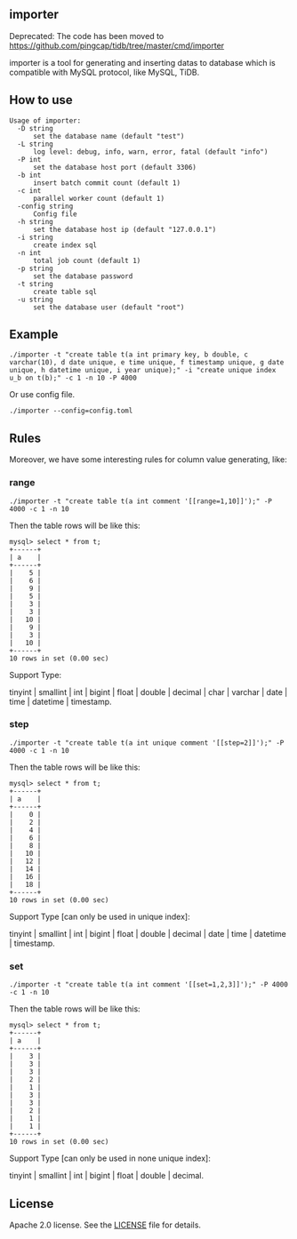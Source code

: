 ## importer

Deprecated: The code has been moved to https://github.com/pingcap/tidb/tree/master/cmd/importer

importer is a tool for generating and inserting datas to database which is compatible with MySQL protocol, like MySQL, TiDB.

## How to use

```
Usage of importer:
  -D string
      set the database name (default "test")
  -L string
      log level: debug, info, warn, error, fatal (default "info")
  -P int
      set the database host port (default 3306)
  -b int
      insert batch commit count (default 1)
  -c int
      parallel worker count (default 1)
  -config string
      Config file
  -h string
      set the database host ip (default "127.0.0.1")
  -i string
      create index sql
  -n int
      total job count (default 1)
  -p string
      set the database password
  -t string
      create table sql
  -u string
      set the database user (default "root")
```

## Example

```
./importer -t "create table t(a int primary key, b double, c varchar(10), d date unique, e time unique, f timestamp unique, g date unique, h datetime unique, i year unique);" -i "create unique index u_b on t(b);" -c 1 -n 10 -P 4000
```

Or use config file.

```
./importer --config=config.toml
```

## Rules
Moreover, we have some interesting rules for column value generating, like:

### range
```
./importer -t "create table t(a int comment '[[range=1,10]]');" -P 4000 -c 1 -n 10
```
Then the table rows will be like this:
```
mysql> select * from t;
+------+
| a    |
+------+
|    5 |
|    6 |
|    9 |
|    5 |
|    3 |
|    3 |
|   10 |
|    9 |
|    3 |
|   10 |
+------+
10 rows in set (0.00 sec)
```
Support Type: 

tinyint | smallint | int | bigint | float | double | decimal | char | varchar | date | time | datetime | timestamp.


### step
```
./importer -t "create table t(a int unique comment '[[step=2]]');" -P 4000 -c 1 -n 10
```
Then the table rows will be like this:
```
mysql> select * from t;
+------+
| a    |
+------+
|    0 |
|    2 |
|    4 |
|    6 |
|    8 |
|   10 |
|   12 |
|   14 |
|   16 |
|   18 |
+------+
10 rows in set (0.00 sec)
```

Support Type [can only be used in unique index]: 

tinyint | smallint | int | bigint | float | double | decimal | date | time | datetime | timestamp.


### set
```
./importer -t "create table t(a int comment '[[set=1,2,3]]');" -P 4000 -c 1 -n 10
```
Then the table rows will be like this:
```
mysql> select * from t;
+------+
| a    |
+------+
|    3 |
|    3 |
|    3 |
|    2 |
|    1 |
|    3 |
|    3 |
|    2 |
|    1 |
|    1 |
+------+
10 rows in set (0.00 sec)
```
Support Type [can only be used in none unique index]: 

tinyint | smallint | int | bigint | float | double | decimal.

## License
Apache 2.0 license. See the [LICENSE](../LICENSE) file for details.
